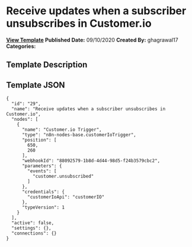 # Receive updates when a subscriber unsubscribes in Customer.io

**[View Template](https://n8n.io/workflows/645-/)**  **Published Date:** 09/10/2020  **Created By:** ghagrawal17  **Categories:**   

## Template Description



## Template JSON

```
{
  "id": "29",
  "name": "Receive updates when a subscriber unsubscribes in Customer.io",
  "nodes": [
    {
      "name": "Customer.io Trigger",
      "type": "n8n-nodes-base.customerIoTrigger",
      "position": [
        650,
        260
      ],
      "webhookId": "88092579-1b8d-4d44-98d5-f24b3579cbc2",
      "parameters": {
        "events": [
          "customer.unsubscribed"
        ]
      },
      "credentials": {
        "customerIoApi": "customerIO"
      },
      "typeVersion": 1
    }
  ],
  "active": false,
  "settings": {},
  "connections": {}
}
```

